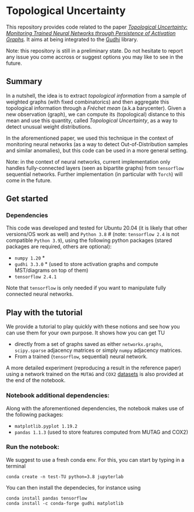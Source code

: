 # Topological Uncertainty

This repository provides code related to the paper _[Topological Uncertainty: Monitoring Trained Neural Networks 
through Persistence of Activation Graphs](https://arxiv.org/pdf/2105.04404.pdf)_. 
It aims at being integrated to the [Gudhi](https://gudhi.inria.Fr) library.

Note: this repository is still in a preliminary state. Do not hesitate to report any issue you come accross or 
suggest options you may like to see in the future.

## Summary

In a nutshell, the idea is to extract _topological information_ from a sample of weighted graphs (with fixed 
combinatorics) and then aggregate this topological information through a _Fréchet mean_ (a.k.a barycenter). 
Given a new observation (graph), we can compute its (topological) distance to this mean and use this quantity, called
_Topological Uncertainty_, as a way to detect unusual weight distributions.

In the aforementioned paper, we used this technique in the context of monitoring neural networks (as a way to 
detect Out-of-Distribution samples and similar anomalies), but this code can be used in a more general setting. 

Note: in the context of neural networks, current implementation only handles fully-connected layers (seen as bipartite
graphs) from `tensorflow` sequential networks. Further implementation (in particular with `Torch`) will come in the 
future.

## Get started

### Dependencies
This code was developed and tested for Ubuntu 20.04 (it is likely that other versions/OS work as well) 
and `Python 3.8` # (note: `tensorflow 2.4` is not compatible `Python 3.9`), 
using the following python packages (stared packages are required, others are optional):

- `numpy 1.20` *
- `gudhi 3.3.0` *  (used to store activation graphs and compute MST/diagrams on top of them)
- `tensorflow 2.4.1`

Note that `tensorflow` is only needed if you want to manipulate fully connected neural networks.

## Play with the tutorial

We provide a tutorial to play quickly with these notions and see how you can use them for your own purpose. 
It shows how you can get TU  
- directly from a set of graphs saved as either `networkx.graphs`, `scipy.sparse` adjacency matrices or simply
`numpy` adjacency matrices.
- From a trained (`tensorflow`, sequential) neural network.
 

A more detailed experiment (reproducing a result in the reference paper) using a network trained on the 
`MUTAG` and `COX2` [datasets](https://ls11-www.cs.tu-dortmund.de/staff/morris/graphkerneldatasets) is also provided 
at the end of the notebook.  

### Notebook additional dependencies:

Along with the aforementioned dependencies, the notebook makes use of the following packages:
- `matplotlib.pyplot 1.19.2`
- `pandas 1.1.3`  (used to store features computed from MUTAG and COX2)


### Run the notebook:

We suggest to use a fresh conda env. For this, you can start by typing in a terminal 

```
conda create -n test-TU python=3.8 jupyterlab
```
You can then install the dependecies, for instance using
```
conda install pandas tensorflow
conda install -c conda-forge gudhi matplotlib
```